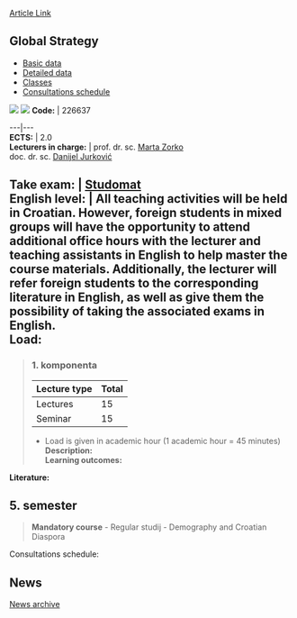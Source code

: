 [Article Link](https://www.fhs.hr/en/course/glostr)

## Global Strategy
  * [Basic data](https://www.fhs.hr/en/course/glostr#v1id-523776_762926_1_0 "Basic data")
  * [Detailed data](https://www.fhs.hr/en/course/glostr#v1id-523776_762926_1_1 "Detailed data")
  * [Classes](https://www.fhs.hr/en/course/glostr#v1id-523776_762926_1_2 "Classes")
  * [Consultations schedule](https://www.fhs.hr/en/course/glostr#v1id-523776_762926_1_3 "Consultations schedule")


[![](https://www.fhs.hr/img/flags/gif/hr.gif)](https://www.fhs.hr/predmet/glostr) [![](https://www.fhs.hr/img/flags/gif/gb.gif)](https://www.fhs.hr/en/course/glostr)
**Code:** |  226637  
  
---|---  
**ECTS:** |  2.0   
**Lecturers in charge:** |  prof. dr. sc. [Marta Zorko](https://www.fhs.hr/staff/marta.zorko)   
doc. dr. sc. [Danijel Jurković](https://www.fhs.hr/staff/danijel.jurkovic)   
  
**Take exam:** |  [Studomat](http://www.isvu.hr/studomat)  
**English level:** |  All teaching activities will be held in Croatian. However, foreign students in mixed groups will have the opportunity to attend additional office hours with the lecturer and teaching assistants in English to help master the course materials. Additionally, the lecturer will refer foreign students to the corresponding literature in English, as well as give them the possibility of taking the associated exams in English.   
**Load:**  
---  
> ### 1. komponenta
> | Lecture type | Total  
> ---|---  
> Lectures | 15  
> Seminar | 15  
> * Load is given in academic hour (1 academic hour = 45 minutes)   
**Description:**  
> **Learning outcomes:**  

  
**Literature:**  

  
**5. semester**  
---  
> **Mandatory course** - Regular studij - Demography and Croatian Diaspora  
>   
Consultations schedule: 


## News
[News archive](https://www.fhs.hr/en/course/glostr?@=21g9z#news_121410 "News archive")
